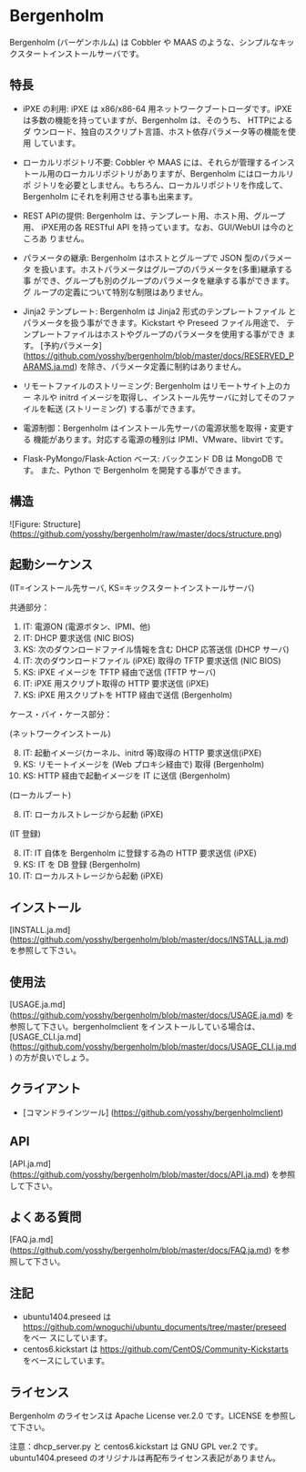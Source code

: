 # Bergenholm

Bergenholm (バーゲンホルム) は Cobbler や MAAS のような、シンプルなキッ
クスタートインストールサーバです。

## 特長

* iPXE の利用: iPXE は x86/x86-64 用ネットワークブートローダです。iPXE
  は多数の機能を持っていますが、Bergenholm は、そのうち、 HTTPによるダ
  ウンロード、独自のスクリプト言語、ホスト依存パラメータ等の機能を使用
  しています。

* ローカルリポジトリ不要: Cobbler や MAAS には、それらが管理するインス
  トール用のローカルリポジトリがありますが、Bergenholm にはローカルリポ
  ジトリを必要としません。もちろん、ローカルリポジトリを作成して、
  Bergenholm にそれを利用させる事も出来ます。

* REST APIの提供: Bergenholm は、テンプレート用、ホスト用、グループ用、
  iPXE用の各 RESTful API を持っています。なお、GUI/WebUI は今のところあ
  りません。

* パラメータの継承: Bergenholm はホストとグループで JSON 型のパラメータ
  を扱います。ホストパラメータはグループのパラメータを(多重)継承する事
  ができ、グループも別のグループのパラメータを継承する事ができます。グ
  ループの定義について特別な制限はありません。

* Jinja2 テンプレート: Bergenholm は Jinja2 形式のテンプレートファイル
  とパラメータを扱う事ができます。Kickstart や Preseed ファイル用途で、
  テンプレートファイルはホストやグループのパラメータを使用する事ができ
  ます。
  [予約パラメータ] (https://github.com/yosshy/bergenholm/blob/master/docs/RESERVED_PARAMS.ja.md)
  を除き、パラメータ定義に制約はありません。

* リモートファイルのストリーミング: Bergenholm はリモートサイト上のカー
  ネルや initrd イメージを取得し、インストール先サーバに対してそのファ
  イルを転送 (ストリーミング) する事ができます。

* 電源制御：Bergenholm はインストール先サーバの電源状態を取得・変更する
  機能があります。対応する電源の種別は IPMI、VMware、libvirt です。

* Flask-PyMongo/Flask-Action ベース: バックエンド DB は MongoDB です。
  また、Python で Bergenholm を開発する事ができます。


## 構造

![Figure: Structure] (https://github.com/yosshy/bergenholm/raw/master/docs/structure.png)


## 起動シーケンス

(IT=インストール先サーバ, KS=キックスタートインストールサーバ)

共通部分：

1. IT: 電源ON (電源ボタン、IPMI、他)
2. IT: DHCP 要求送信 (NIC BIOS)
3. KS: 次のダウンロードファイル情報を含む DHCP 応答送信 (DHCP サーバ)
4. IT: 次のダウンロードファイル (iPXE) 取得の TFTP 要求送信 (NIC BIOS)
5. KS: iPXE イメージを TFTP 経由で送信 (TFTP サーバ)
6. IT: iPXE 用スクリプト取得の HTTP 要求送信 (iPXE)
7. KS: iPXE 用スクリプトを HTTP 経由で送信 (Bergenholm)

ケース・バイ・ケース部分：

(ネットワークインストール)

8. IT: 起動イメージ(カーネル、initrd 等)取得の HTTP 要求送信(iPXE)
9. KS: リモートイメージを (Web プロキシ経由で) 取得 (Bergenholm)
10. KS: HTTP 経由で起動イメージを IT に送信 (Bergenholm)

(ローカルブート)

8. IT: ローカルストレージから起動 (iPXE)

(IT 登録)

8.  IT: IT 自体を Bergenholm に登録する為の HTTP 要求送信 (iPXE)
9.  KS: IT を DB 登録 (Bergenholm)
10. IT: ローカルストレージから起動 (iPXE)


## インストール

[INSTALL.ja.md] (https://github.com/yosshy/bergenholm/blob/master/docs/INSTALL.ja.md)
を参照して下さい。


## 使用法

[USAGE.ja.md] (https://github.com/yosshy/bergenholm/blob/master/docs/USAGE.ja.md) 
を参照して下さい。bergenholmclient をインストールしている場合は、
[USAGE_CLI.ja.md] (https://github.com/yosshy/bergenholm/blob/master/docs/USAGE_CLI.ja.md)
の方が良いでしょう。


## クライアント

* [コマンドラインツール] (https://github.com/yosshy/bergenholmclient)


## API

[API.ja.md] (https://github.com/yosshy/bergenholm/blob/master/docs/API.ja.md) 
を参照して下さい。


## よくある質問

[FAQ.ja.md] (https://github.com/yosshy/bergenholm/blob/master/docs/FAQ.ja.md) 
を参照して下さい。


## 注記

* ubuntu1404.preseed は
  https://github.com/wnoguchi/ubuntu_documents/tree/master/preseed をベー
  スにしています。
* centos6.kickstart は https://github.com/CentOS/Community-Kickstarts
  をベースにしています。


## ライセンス

Bergenholm のライセンスは Apache License ver.2.0 です。LICENSE を参照し
て下さい。

注意：dhcp_server.py と centos6.kickstart は GNU GPL ver.2 です。
ubuntu1404.preseed のオリジナルは再配布ライセンス表記がありません。
